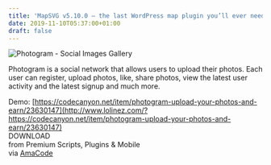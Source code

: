 ```yaml
---
title: 'MapSVG v5.10.0 – the last WordPress map plugin you’ll ever need'
date: 2019-11-10T05:37:00+01:00
draft: false
---
```


![Photogram - Social Images Gallery](http://www.codelist.cc/uploads/posts/2019-11/1573361776_photogram-social-images-gallery.png "Photogram - Social Images Gallery")  
  
Photogram is a social network that allows users to upload their photos. Each user can register, upload photos, like, share photos, view the latest user activity and the latest signup and much more.  
  
Demo: [https://codecanyon.net/item/photogram-upload-your-photos-and-earn/23630147](http://www.lolinez.com/?https://codecanyon.net/item/photogram-upload-your-photos-and-earn/23630147)  
DOWNLOAD  
from Premium Scripts, Plugins & Mobile  
via [AmaCode](https://amazcode.ooo)